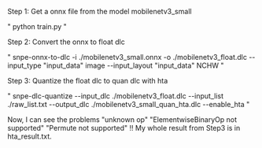 Step 1: Get a onnx file from the model mobilenetv3_small

"
  python train.py
"

Step 2: Convert the onnx to float dlc

"
  snpe-onnx-to-dlc -i ./mobilenetv3_small.onnx -o ./mobilenetv3_float.dlc --input_type "input_data" image --input_layout "input_data" NCHW
"

Step 3: Quantize the float dlc to quan dlc with hta

"
  snpe-dlc-quantize --input_dlc ./mobilenetv3_float.dlc --input_list ./raw_list.txt --output_dlc ./mobilenetv3_small_quan_hta.dlc --enable_hta
"


Now, I can see the problems "unknown op"  "ElementwiseBinaryOp not supported"  "Permute not supported" !!  My whole result from Step3 is in hta_result.txt.
